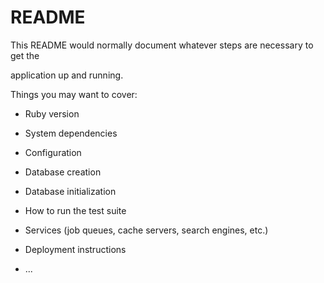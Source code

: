 # README

This README would normally document whatever steps are necessary to get the                         

application up and running.          
  
Things you may want to cover:                                                                                
                                              
* Ruby version                          
                  
* System dependencies                                                                
                                            
* Configuration                             
                  
* Database creation           
          
* Database initialization          

* How to run the test suite
  
* Services (job queues, cache servers, search engines, etc.)

* Deployment instructions
  
* ...
